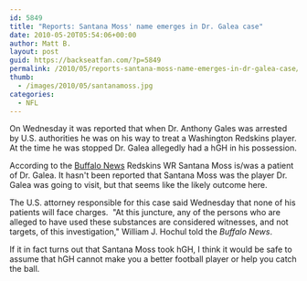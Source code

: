 ```yaml
---
id: 5849
title: "Reports: Santana Moss' name emerges in Dr. Galea case"
date: 2010-05-20T05:54:06+00:00
author: Matt B.
layout: post
guid: https://backseatfan.com/?p=5849
permalink: /2010/05/reports-santana-moss-name-emerges-in-dr-galea-case/
thumb:
  - /images/2010/05/santanamoss.jpg
categories:
  - NFL
---
```


<div class="entry">
  <p>
    On Wednesday it was reported that when Dr. Anthony Gales was arrested by U.S. authorities he was on his way to treat a Washington Redskins player. At the time he was stopped Dr. Galea allegedly had a hGH in his possession.
  </p>

  <p>
    According to the <a href="https://www.buffalonews.com/2010/05/20/1056021/nfl-name-emerges-in-doping-case.html">Buffalo News</a> Redskins WR Santana Moss is/was a patient of Dr. Galea. It hasn't been reported that Santana Moss was the player Dr. Galea was going to visit, but that seems like the likely outcome here.
  </p>

  <p>
    The U.S. attorney responsible for this case said Wednesday that none of his patients will face charges.  "At this juncture, any of the persons who are alleged to have used these substances are considered witnesses, and not targets, of this investigation," William J. Hochul told the <em>Buffalo News</em>.
  </p>

  <p>
    If it in fact turns out that Santana Moss took hGH, I think it would be safe to assume that hGH cannot make you a better football player or help you catch the ball.
  </p>
</div>
